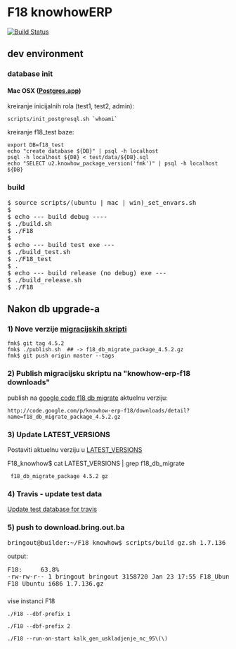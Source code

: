 # F18 knowhowERP

[![Build
Status](https://secure.travis-ci.org/knowhow/F18_knowhow.png?branch=master)](https://travis-ci.org/knowhow/F18_knowhow)

## dev environment

### database init

#### Mac OSX ([Postgres.app](http://postgresapp.com))

kreiranje inicijalnih rola (test1, test2, admin):

    scripts/init_postgresql.sh `whoami`

kreiranje f18_test baze:

    export DB=f18_test
    echo "create database ${DB}" | psql -h localhost
    psql -h localhost ${DB} < test/data/${DB}.sql 
    echo "SELECT u2.knowhow_package_version('fmk')" | psql -h localhost ${DB} 

### build

<pre>
$ source scripts/(ubuntu | mac | win)_set_envars.sh
$
$ echo --- build debug ----
$ ./build.sh
$ ./F18
$ 
$ echo --- build test exe ---
$ ./build_test.sh
$ ./F18_test
$ .
$ echo --- build release (no debug) exe ---
$ ./build_release.sh
$ ./F18
</pre>


## Nakon db upgrade-a

### 1) Nove verzije [migracijskih skripti](https://github.com/knowhow/fmk/blob/master/publish.sh)

    fmk$ git tag 4.5.2
    fmk$ ./publish.sh  ## -> f18_db_migrate_package_4.5.2.gz
    fmk$ git push origin master --tags
 

### 2) Publish migracijsku skriptu na "knowhow-erp-f18 downloads"

publish na [google code f18 db migrate](http://code.google.com/p/knowhow-erp-f18/downloads/list?can=2&q=db+migrate) aktuelnu verziju:

    http://code.google.com/p/knowhow-erp-f18/downloads/detail?name=f18_db_migrate_package_4.5.2.gz

### 3) Update LATEST_VERSIONS

Postaviti aktuelnu verziju u [LATEST_VERSIONS](https://github.com/knowhow/F18_knowhow/blob/master/LATEST_VERSIONS#L1)

F18_knowhow$ cat LATEST_VERSIONS | grep f18_db_migrate
    
     f18_db_migrate_package 4.5.2 gz

### 4) Travis - update test data

[Update test database for travis](https://github.com/knowhow/F18_knowhow/blob/master/TRAVIS.md)

### 5) push to download.bring.out.ba


<pre>
bringout@builder:~/F18_knowhow$ scripts/build_gz.sh 1.7.136 --push
</pre>

output:
<pre>
F18:	 63.8%
-rw-rw-r-- 1 bringout bringout 3158720 Jan 23 17:55 F18_Ubuntu_i686_1.7.136.gz
F18_Ubuntu_i686_1.7.136.gz                                             100% 3085KB   3.0MB/s   00:00 
</pre>


###

vise instanci F18

    ./F18 --dbf-prefix 1

    ./F18 --dbf-prefix 2

    ./F18 --run-on-start kalk_gen_uskladjenje_nc_95\(\)

